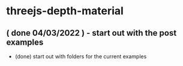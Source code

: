 # threejs-depth-material

## ( done 04/03/2022 ) - start out with the post examples
* (done) start out with folders for the current examples